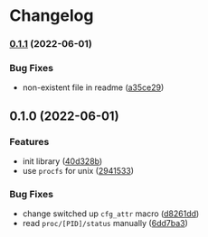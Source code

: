 # Changelog

### [0.1.1](https://github.com/devtomio/thread-amount/compare/v0.1.0...v0.1.1) (2022-06-01)


### Bug Fixes

* non-existent file in readme ([a35ce29](https://github.com/devtomio/thread-amount/commit/a35ce2911a6246e59396d77c9577499e0c866dd2))

## 0.1.0 (2022-06-01)


### Features

* init library ([40d328b](https://github.com/devtomio/thread-amount/commit/40d328b75438a3247bf41171089a5153760532f6))
* use `procfs` for unix ([2941533](https://github.com/devtomio/thread-amount/commit/294153329a7cfa7dc196e784d85c01dd72a3b4f5))


### Bug Fixes

* change switched up `cfg_attr` macro ([d8261dd](https://github.com/devtomio/thread-amount/commit/d8261dd53cf250662aada1f1d0c03425d042bb5c))
* read `proc/[PID]/status` manually ([6dd7ba3](https://github.com/devtomio/thread-amount/commit/6dd7ba38336624895860e17a21cbef3d3ef9148c))
